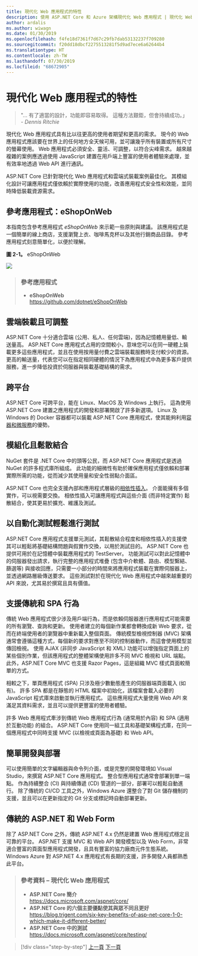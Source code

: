 ```yaml
---
title: 現代化 Web 應用程式的特性
description: 使用 ASP.NET Core 和 Azure 架構現代化 Web 應用程式 | 現代化 Web 應用程式的特性
author: ardalis
ms.author: wiwagn
ms.date: 01/30/2019
ms.openlocfilehash: f4fe18d7361f7d67c29fb7dab53132237f709280
ms.sourcegitcommit: f20dd18dbcf2275513281f5d9ad7ece6a62644b4
ms.translationtype: HT
ms.contentlocale: zh-TW
ms.lasthandoff: 07/30/2019
ms.locfileid: "68672905"
---
```

# <a name="characteristics-of-modern-web-applications"></a>現代化 Web 應用程式的特性

> "… 有了適當的設計，功能即容易取得。 這種方法艱鉅，但會持續成功。」  
> _\- Dennis Ritchie_

現代化 Web 應用程式具有比以往更高的使用者期望和更高的需求。 現今的 Web 應用程式應該要在世界上的任何地方全天候可用，並可讓幾乎所有裝置或所有尺寸的螢幕使用。 Web 應用程式必須安全、靈活、可調整，以符合尖峰需求。 越來越複雜的案例應透過使用 JavaScript 建置在用戶端上豐富的使用者體驗來處理，並有效率地透過 Web API 進行通訊。

ASP.NET Core 已針對現代化 Web 應用程式和雲端式裝載案例最佳化。 其模組化設計可讓應用程式僅依賴於實際使用的功能，改善應用程式安全性和效能，並同時降低裝載資源需求。

## <a name="reference-application-eshoponweb"></a>參考應用程式：eShopOnWeb

本指南包含參考應用程式 _eShopOnWeb_ 來示範一些原則與建議。 該應用程式是一個簡單的線上商店，支援瀏覽上衣、咖啡馬克杯以及其他行銷商品目錄。 參考應用程式刻意簡單化，以便於理解。

**圖 2-1。** eShopOnWeb

![](./media/image2-1.png)

> ### <a name="reference-application"></a>參考應用程式
>
> - **eShopOnWeb**  
>   <https://github.com/dotnet/eShopOnWeb>

## <a name="cloud-hosted-and-scalable"></a>雲端裝載且可調整

ASP.NET Core 十分適合雲端 (公用、私人、任何雲端)，因為記憶體用量低、輸送量高。 ASP.NET Core 應用程式占用的空間較小，意味您可以在同一硬體上裝載更多這些應用程式，並且在使用按用量付費之雲端裝載服務時支付較少的資源。 更高的輸送量，代表您可以在指定相同硬體的情況下為應用程式中為更多客戶提供服務，進一步降低投資於伺服器與裝載基礎結構的需求。

## <a name="cross-platform"></a>跨平台

ASP.NET Core 可跨平台，能在 Linux、MacOS 及 Windows 上執行。 這為使用 ASP.NET Core 建置之應用程式的開發和部署開啟了許多新選項。 Linux 及 Windows 的 Docker 容器都可以裝載 ASP.NET Core 應用程式，使其能夠利用[容器和微服務](../microservices/index.md)的優勢。

## <a name="modular-and-loosely-coupled"></a>模組化且鬆散結合

NuGet 套件是 .NET Core 中的頭等公民，而 ASP.NET Core 應用程式是透過 NuGet 的許多程式庫所組成。 此功能的細微性有助於確保應用程式僅依賴和部署實際所需的功能，從而減少其使用量和安全性弱點介面區。

ASP.NET Core 也完全支援內部和應用程式層級的[相依性插入](https://deviq.com/dependency-injection/)。 介面能擁有多個實作，可以視需要交換。 相依性插入可讓應用程式與這些介面 (而非特定實作) 鬆散結合，使其更易於擴充、維護及測試。

## <a name="easily-tested-with-automated-tests"></a>以自動化測試輕鬆進行測試

ASP.NET Core 應用程式支援單元測試，其鬆散結合程度和相依性插入的支援使其可以輕鬆將基礎結構問題與假實作交換，以用於測試目的。 ASP.NET Core 也提供可用於在記憶體中裝載應用程式的 TestServer。 功能測試可以對此記憶體中的伺服器發出請求，執行完整的應用程式堆疊 (包含中介軟體、路由、模型繫結、篩選等) 與接收回應，只需要一小部分的時間來將應用程式裝載在實際伺服器上，並透過網路層級傳送要求。 這些測試對於在現代化 Web 應用程式中越來越重要的 API 來說，尤其易於撰寫且具有價值。

## <a name="traditional-and-spa-behaviors-supported"></a>支援傳統和 SPA 行為

傳統 Web 應用程式很少涉及用戶端行為，而是依賴伺服器進行應用程式可能需要的所有瀏覽、查詢和更新。 使用者建立的每個新作業都會轉換成新 Web 要求，從而在終端使用者的瀏覽器中重新載入整個頁面。 傳統模型檢視控制器 (MVC) 架構通常會遵循這種方式，每個新的要求對應至不同的控制器動作，而這會使用模型並傳回檢視。 使用 AJAX (非同步 JavaScript 和 XML) 功能可以增強指定頁面上的某些個別作業，但該應用程式的整體架構使用許多不同 MVC 檢視和 URL 端點。 此外，ASP.NET Core MVC 也支援 Razor Pages，這是組織 MVC 樣式頁面較簡單的方式。

相較之下，單頁應用程式 (SPA) 只涉及極少數動態產生的伺服器端頁面載入 (如有)。 許多 SPA 都是在靜態的 HTML 檔案中初始化，該檔案會載入必要的 JavaScript 程式庫來啟動並執行應用程式。 這些應用程式大量使用 Web API 來滿足其資料需求，並且可以提供更豐富的使用者體驗。

許多 Web 應用程式牽涉到傳統 Web 應用程式行為 (通常用於內容) 和 SPA (適用於互動功能) 的組合。 ASP.NET Core 使用同一組工具和基礎架構程式庫，在同一個應用程式中同時支援 MVC (以檢視或頁面為基礎) 和 Web API。

## <a name="simple-development-and-deployment"></a>簡單開發與部署

可以使用簡單的文字編輯器與命令列介面，或是完整的開發環境如 Visual Studio，來撰寫 ASP.NET Core 應用程式。 整合型應用程式通常會部署到單一端點。 作為持續整合 (CI) 與持續傳遞 (CD) 管道的一部分，部署可以輕鬆自動進行。 除了傳統的 CI/CD 工具之外，Windows Azure 還整合了對 Git 儲存機制的支援，並且可以在更新指定的 Git 分支或標記時自動部署更新。

## <a name="traditional-aspnet-and-web-forms"></a>傳統的 ASP.NET 和 Web Form

除了 ASP.NET Core 之外，傳統 ASP.NET 4.x 仍然是建置 Web 應用程式穩定且可靠的平台。 ASP.NET 支援 MVC 和 Web API 開發模型以及 Web Form，非常適合豐富的頁面型應用程式開發，且具有豐富的協力廠商元件生態系統。 Windows Azure 對 ASP.NET 4.x 應用程式有長期的支援，許多開發人員都熟悉此平台。

> ### <a name="references--modern-web-applications"></a>參考資料 – 現代化 Web 應用程式
>
> - **ASP.NET Core 簡介**  
>   <https://docs.microsoft.com/aspnet/core/>
> - **ASP.NET Core 的六個主要優點使其與眾不同且更好**  
>   <https://blog.trigent.com/six-key-benefits-of-asp-net-core-1-0-which-make-it-different-better/>
> - **ASP.NET Core 中的測試**  
>   <https://docs.microsoft.com/aspnet/core/testing/>

>[!div class="step-by-step"]
>[上一頁](index.md)
>[下一頁](choose-between-traditional-web-and-single-page-apps.md)
